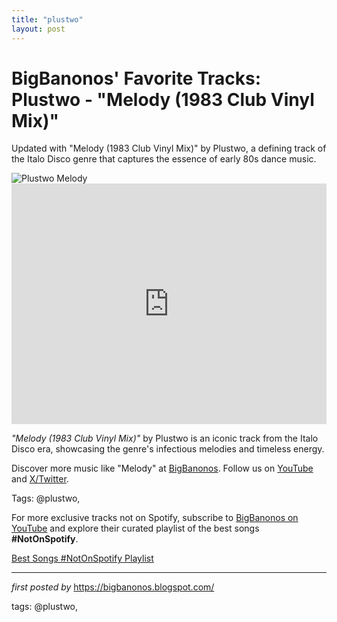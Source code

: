 ```yaml
---
title: "plustwo"
layout: post
---
```

<!-- Post Title -->
<h1 >BigBanonos' Favorite Tracks: Plustwo - "Melody (1983 Club Vinyl Mix)"</h1> <!-- Introductory Text -->
<p >Updated with "Melody (1983 Club Vinyl Mix)" by Plustwo, a defining track of the Italo Disco genre that captures the essence of early 80s dance music.</p> <!-- Featured Image -->
<div > <img src="https://i.scdn.co/image/ab67616d0000b2734463766d27bbb06e798f54f3" alt="Plustwo Melody" />
</div> <!-- YouTube Video Embed -->
<div > <iframe width="100%" height="385" src="https://www.youtube.com/embed/rk47HPLdQa8" title="Plustwo - Melody (1983 club vinyl mix)" frameborder="0" allow="accelerometer; autoplay; clipboard-write; encrypted-media; gyroscope; picture-in-picture; web-share" referrerpolicy="strict-origin-when-cross-origin" allowfullscreen></iframe>
</div> <!-- Song Information -->
<div > <p><em>"Melody (1983 Club Vinyl Mix)"</em> by Plustwo is an iconic track from the Italo Disco era, showcasing the genre's infectious melodies and timeless energy.</p>
</div> <!-- Footer Links -->
<div > <p>Discover more music like "Melody" at <a href="https://bigbanonos.blogspot.com/" target="_blank">BigBanonos</a>. Follow us on <a href="https://www.youtube.com/@BigBanonos" target="_blank">YouTube</a> and <a href="https://x.com/bigbanonos" target="_blank">X/Twitter</a>.</p>
</div> <!-- Tags -->
<p >Tags: @plustwo,</p>


<!--Subscribe and Playlist Links-->
<div>
    <p>For more exclusive tracks not on Spotify, subscribe to <a href="https://www.youtube.com/@BigBanonos" target="_blank">BigBanonos on YouTube</a> and explore their curated playlist of the best songs <strong>#NotOnSpotify</strong>.</p>
    <p><a href="https://www.youtube.com/playlist?list=PLtuNtuTatqI0kFahUCbtbfenC_ET5O_tr" target="_blank">Best Songs #NotOnSpotify Playlist<br /></a></p></div>

<hr />

<p><em>first posted by</em> <a href="https://bigbanonos.blogspot.com/" rel="noopener" target="_new">https://bigbanonos.blogspot.com/</a></p>

<p>tags: @plustwo,</p>
